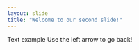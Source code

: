 ```yaml
---
layout: slide
title: "Welcome to our second slide!"
---
```

Text example
Use the left arrow to go back!
